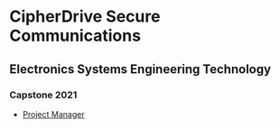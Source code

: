 # CipherDrive Secure Communications

## Electronics Systems Engineering Technology

### Capstone 2021

- [Project Manager](https://cipherdrive.github.io/pm.md)
